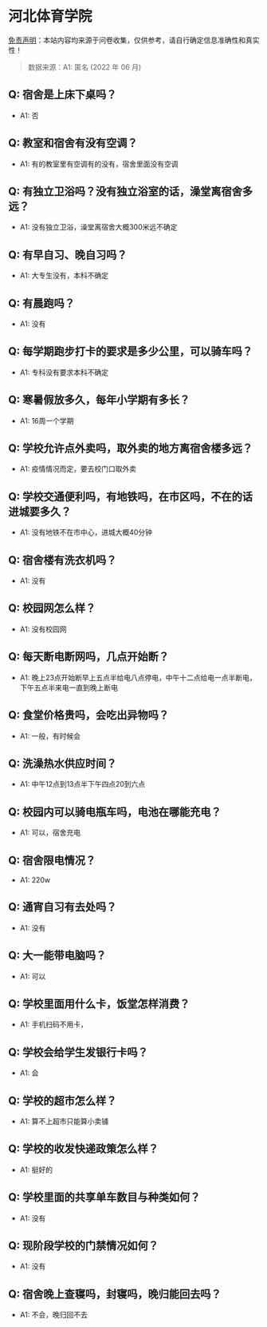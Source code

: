 # 河北体育学院

[免责声明](https://colleges.chat/#_3)：本站内容均来源于问卷收集，仅供参考，请自行确定信息准确性和真实性！

> 数据来源：A1: 匿名 (2022 年 06 月)

## Q: 宿舍是上床下桌吗？

- A1: 否

## Q: 教室和宿舍有没有空调？

- A1: 有的教室里有空调有的没有，宿舍里面没有空调

## Q: 有独立卫浴吗？没有独立浴室的话，澡堂离宿舍多远？

- A1: 没有独立卫浴，澡堂离宿舍大概300米远不确定

## Q: 有早自习、晚自习吗？

- A1: 大专生没有，本科不确定

## Q: 有晨跑吗？

- A1: 没有

## Q: 每学期跑步打卡的要求是多少公里，可以骑车吗？

- A1: 专科没有要求本科不确定

## Q: 寒暑假放多久，每年小学期有多长？

- A1: 16周一个学期

## Q: 学校允许点外卖吗，取外卖的地方离宿舍楼多远？

- A1: 疫情情况而定，要去校门口取外卖

## Q: 学校交通便利吗，有地铁吗，在市区吗，不在的话进城要多久？

- A1: 没有地铁不在市中心，进城大概40分钟

## Q: 宿舍楼有洗衣机吗？

- A1: 没有

## Q: 校园网怎么样？

- A1: 没有校园网

## Q: 每天断电断网吗，几点开始断？

- A1: 晚上23点开始断早上五点半给电八点停电，中午十二点给电一点半断电，下午五点半来电一直到晚上断电

## Q: 食堂价格贵吗，会吃出异物吗？

- A1: 一般，有时候会

## Q: 洗澡热水供应时间？

- A1: 中午12点到13点半下午四点20到六点

## Q: 校园内可以骑电瓶车吗，电池在哪能充电？

- A1: 可以，宿舍充电

## Q: 宿舍限电情况？

- A1: 220w

## Q: 通宵自习有去处吗？

- A1: 没有

## Q: 大一能带电脑吗？

- A1: 可以

## Q: 学校里面用什么卡，饭堂怎样消费？

- A1: 手机扫码不用卡，

## Q: 学校会给学生发银行卡吗？

- A1: 会

## Q: 学校的超市怎么样？

- A1: 算不上超市只能算小卖铺

## Q: 学校的收发快递政策怎么样？

- A1: 挺好的

## Q: 学校里面的共享单车数目与种类如何？

- A1: 没有

## Q: 现阶段学校的门禁情况如何？

- A1: 没有

## Q: 宿舍晚上查寝吗，封寝吗，晚归能回去吗？

- A1: 不会，晚归回不去

